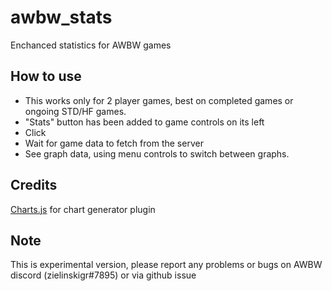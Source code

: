# awbw_stats
Enchanced statistics for AWBW games

## How to use
- This works only for 2 player games, best on completed games or ongoing STD/HF games.
- "Stats" button has been added to game controls on its left
- Click
- Wait for game data to fetch from the server
- See graph data, using menu controls to switch between graphs.

## Credits
[Charts.js](https://www.chartjs.org/) for chart generator plugin

## Note
This is experimental version, please report any problems or bugs on AWBW discord (zielinskigr#7895) or via github issue
